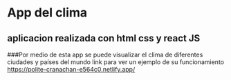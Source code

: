 # App del clima


## aplicacion realizada con html css y react JS 

###Por medio de esta app se puede visualizar el clima de diferentes ciudades y países del mundo
link para ver un  ejemplo de su funcionamiento 
https://polite-cranachan-e564c0.netlify.app/



